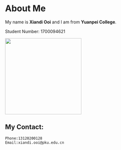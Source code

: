 # About Me

My name is **Xiandi Ooi** and I am from **Yuanpei College**.

Student Number: 1700094621

<img src = "https://user-images.githubusercontent.com/43445880/45863520-18eb5a00-bda9-11e8-9c83-5a4091aa99cc.jpg" height="250" width = "250">

## My Contact:
```
Phone:13120200128
Email:xiandi.ooi@pku.edu.cn
